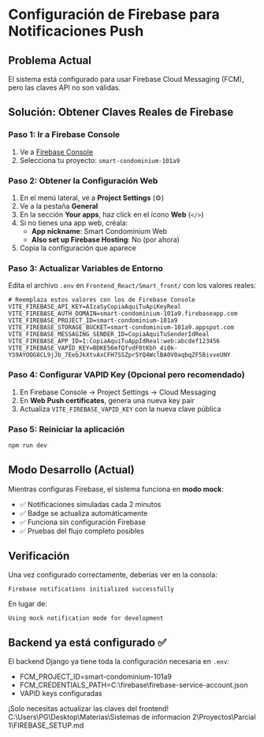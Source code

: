 # Configuración de Firebase para Notificaciones Push

## Problema Actual
El sistema está configurado para usar Firebase Cloud Messaging (FCM), pero las claves API no son válidas.

## Solución: Obtener Claves Reales de Firebase

### Paso 1: Ir a Firebase Console
1. Ve a [Firebase Console](https://console.firebase.google.com/)
2. Selecciona tu proyecto: `smart-condominium-101a9`

### Paso 2: Obtener la Configuración Web
1. En el menú lateral, ve a **Project Settings** (⚙️)
2. Ve a la pestaña **General**
3. En la sección **Your apps**, haz click en el ícono **Web** (`</>`)
4. Si no tienes una app web, créala:
   - **App nickname**: Smart Condominium Web
   - **Also set up Firebase Hosting**: No (por ahora)
5. Copia la configuración que aparece

### Paso 3: Actualizar Variables de Entorno
Edita el archivo `.env` en `Frontend_React/Smart_front/` con los valores reales:

```env
# Reemplaza estos valores con los de Firebase Console
VITE_FIREBASE_API_KEY=AIzaSyCopiaAquiTuApiKeyReal
VITE_FIREBASE_AUTH_DOMAIN=smart-condominium-101a9.firebaseapp.com
VITE_FIREBASE_PROJECT_ID=smart-condominium-101a9
VITE_FIREBASE_STORAGE_BUCKET=smart-condominium-101a9.appspot.com
VITE_FIREBASE_MESSAGING_SENDER_ID=CopiaAquiTuSenderIdReal
VITE_FIREBASE_APP_ID=1:CopiaAquiTuAppIdReal:web:abcdef123456
VITE_FIREBASE_VAPID_KEY=BDKE56mfQfvdF0tKbh_4i0k-YS9AYOOG8CL9jJb_7EebJkXtvAxCFH7SSZpr5YQ4WclBA0V0aqbqZF5BivveUNY
```

### Paso 4: Configurar VAPID Key (Opcional pero recomendado)
1. En Firebase Console → Project Settings → Cloud Messaging
2. En **Web Push certificates**, genera una nueva key pair
3. Actualiza `VITE_FIREBASE_VAPID_KEY` con la nueva clave pública

### Paso 5: Reiniciar la aplicación
```bash
npm run dev
```

## Modo Desarrollo (Actual)
Mientras configuras Firebase, el sistema funciona en **modo mock**:
- ✅ Notificaciones simuladas cada 2 minutos
- ✅ Badge se actualiza automáticamente
- ✅ Funciona sin configuración Firebase
- ✅ Pruebas del flujo completo posibles

## Verificación
Una vez configurado correctamente, deberías ver en la consola:
```
Firebase notifications initialized successfully
```
En lugar de:
```
Using mock notification mode for development
```

## Backend ya está configurado ✅
El backend Django ya tiene toda la configuración necesaria en `.env`:
- FCM_PROJECT_ID=smart-condominium-101a9
- FCM_CREDENTIALS_PATH=C:\firebase\firebase-service-account.json
- VAPID keys configuradas

¡Solo necesitas actualizar las claves del frontend!</content>
<parameter name="filePath">C:\Users\PG\Desktop\Materias\Sistemas de informacion 2\Proyectos\Parcial 1\FIREBASE_SETUP.md